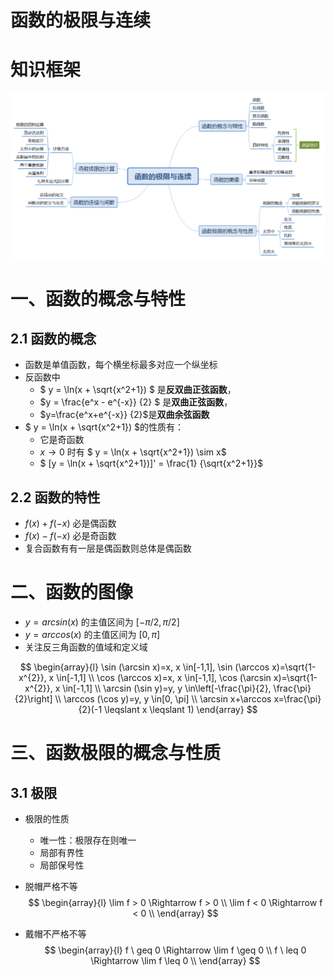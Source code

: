 # 函数的极限与连续

# 知识框架

![函数的极限与连续](image/函数的极限与连续.png)

# 一、函数的概念与特性

## 2.1 函数的概念
* 函数是单值函数，每个横坐标最多对应一个纵坐标
* 反函数中
  * $` y = \ln(x + \sqrt{x^2+1}) `$ 是**反双曲正弦函数**，
  * $`y = \frac{e^x - e^{-x}} {2} `$ 是**双曲正弦函数**，
  * $`y=\frac{e^x+e^{-x}} {2}`$是**双曲余弦函数**
* $` y = \ln(x + \sqrt{x^2+1}) `$的性质有：
  * 它是奇函数
  * $`x\to0`$ 时有 $` y = \ln(x + \sqrt{x^2+1}) \sim x`$
  * $` [y = \ln(x + \sqrt{x^2+1})]' = \frac{1} {\sqrt{x^2+1}}`$
 
## 2.2 函数的特性
* $` f(x) + f(-x) `$ 必是偶函数
* $` f(x) - f(-x) `$ 必是奇函数
* 复合函数有有一层是偶函数则总体是偶函数

# 二、函数的图像
* $`y=arcsin(x)`$ 的主值区间为 $`[-\pi/2, \pi/2]`$
* $`y=arccos(x)`$ 的主值区间为 $`[0, \pi]`$
* 关注反三角函数的值域和定义域

$$
\begin{array}{l}
\sin (\arcsin x)=x, x \in[-1,1], \sin (\arccos x)=\sqrt{1-x^{2}}, x \in[-1,1] \\
\cos (\arccos x)=x, x \in[-1,1], \cos (\arcsin x)=\sqrt{1-x^{2}}, x \in[-1,1] \\
\arcsin (\sin y)=y, y \in\left[-\frac{\pi}{2}, \frac{\pi}{2}\right] \\
\arccos (\cos y)=y, y \in[0, \pi] \\
\arcsin x+\arccos x=\frac{\pi}{2}(-1 \leqslant x \leqslant 1)
\end{array}
$$

# 三、函数极限的概念与性质
## 3.1 极限

* 极限的性质
  * 唯一性：极限存在则唯一
  * 局部有界性
  * 局部保号性
* 脱帽严格不等
$$
\begin{array}{l}
\lim f > 0 \Rightarrow f > 0 \\
\lim f < 0 \Rightarrow f < 0 \\
\end{array}
$$

* 戴帽不严格不等
$$
\begin{array}{l}
f \ geq 0 \Rightarrow \lim f \geq 0 \\
f \ leq 0 \Rightarrow \lim f \leq 0 \\
\end{array}
$$
